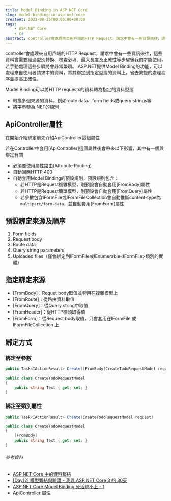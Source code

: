 ```yaml
---
title: Model Binding in ASP.NET Core
slug: model-binding-in-asp-net-core
createAt: 2023-08-25T00:00:00+08:00
tags:
    - ASP.NET Core
    - C#
abstract: controller會處理來自用戶端的HTTP Request，請求中會有一些資訊來往，這些資料會需要經過型別轉換、檢查必填、最大長度及正確性等步驟後我們才能使用，若手動處理這些步驟將會非常繁瑣。ASP.NET提供Model Binding的功能，可以處理來自使用者請求中的資料，將其綁定到指定型態的資料上，省去繁複的處理程序並提高正確性。
---
```

controller會處理來自用戶端的HTTP Request，請求中會有一些資訊來往，這些資料會需要經過型別轉換、檢查必填、最大長度及正確性等步驟後我們才能使用，若手動處理這些步驟將會非常繁瑣。
ASP.NET提供Model Binding的功能，可以處理來自使用者請求中的資料，將其綁定到指定型態的資料上，省去繁複的處理程序並提高正確性。

Model Binding可以將HTTP requests的資料轉為指定的資料型態
- 轉換多個來源的資料，例如route data、form fields或query strings等
- 將字串轉為.NET的類別

## ApiController屬性
在開始介紹綁定前先介紹ApiController這個屬性

若在Controller中套用[ApiController]這個屬性後會帶來以下影響，其中有一個與綁定有關
- 必須要使用屬性路由(Attribute Routing)
- 自動回應HTTP 400
- 自動套用Model Binding的預設規則，預設規則包含：
    - 若HTTP是Request複雜模型，則預設會自動套用[FromBody]屬性
    - 若HTTP是Request簡單模型，則預設會自動套用[FromQuery]屬性
    - 若參數包含IFormFile或IFormFileCollection會自動推斷content-type為`multipart/form-data`，並自動套用[FromForm]屬性

## 預設綁定來源及順序
1. Form fields
2. Request body
3. Route data
4. Query string parameters
5. Uploaded files（僅會綁定到IFormFile或IEnumerable\<IFormFile\>類別的實體）


## 指定綁定來源
- [FromBody]：Requet body取值並套用在複雜模型上
- [FromRoute]：從路由資料取值
- [FromQuery]：從Query string中取值
- [FromHeader]：從HTTP標頭取得值
- [FromForm]：從Request body取值，只會套用在IFormFile 或 IFormFileCollection 上

## 綁定方式

### 綁定至參數
```csharp
public Task<IActionResult> Create([FromBody]CreateTodoRequestModel request)
```
```csharp
public class CreateTodoRequestModel
{
    public string Text { get; set; }
}
```

### 綁定至類別屬性
```csharp
public Task<IActionResult> Create(CreateTodoRequestModel request)
```
```csharp
public class CreateTodoRequestModel
{
    [FromBody]
    public string Text { get; set; }
}
```


###### 參考資料
- [ASP.NET Core 中的資料繫結](https://learn.microsoft.com/zh-tw/aspnet/core/mvc/models/model-binding?view=aspnetcore-3.1)
- [[Day12] 模型繫結與驗證 - 我與 ASP.NET Core 3 的 30天](https://ithelp.ithome.com.tw/articles/10244545)
- [ASP.NET Core Model Binding 死活綁不上 - 1](https://www.gss.com.tw/blog/asp-net-core-model-binding-1)
- [ApiController 屬性](https://learn.microsoft.com/zh-tw/aspnet/core/web-api/?view=aspnetcore-3.1#apicontroller-attribute-2)